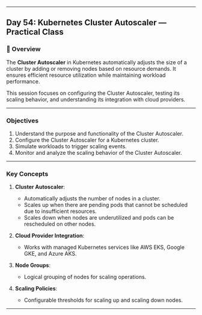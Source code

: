﻿---

## Day 54: Kubernetes Cluster Autoscaler — Practical Class

### 📘 Overview

The **Cluster Autoscaler** in Kubernetes automatically adjusts the size of a cluster by adding or removing nodes based on resource demands. It ensures efficient resource utilization while maintaining workload performance.

This session focuses on configuring the Cluster Autoscaler, testing its scaling behavior, and understanding its integration with cloud providers.

---

### Objectives

1. Understand the purpose and functionality of the Cluster Autoscaler.
2. Configure the Cluster Autoscaler for a Kubernetes cluster.
3. Simulate workloads to trigger scaling events.
4. Monitor and analyze the scaling behavior of the Cluster Autoscaler.

---

### Key Concepts

1. **Cluster Autoscaler**:
   - Automatically adjusts the number of nodes in a cluster.
   - Scales up when there are pending pods that cannot be scheduled due to insufficient resources.
   - Scales down when nodes are underutilized and pods can be rescheduled on other nodes.

2. **Cloud Provider Integration**:
   - Works with managed Kubernetes services like AWS EKS, Google GKE, and Azure AKS.

3. **Node Groups**:
   - Logical grouping of nodes for scaling operations.

4. **Scaling Policies**:
   - Configurable thresholds for scaling up and scaling down nodes.

---
